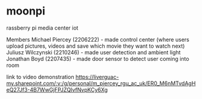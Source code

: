 # moonpi
rassberry pi media center iot

Members
Michael Piercey (2206222) - made control center (where users upload pictures, videos and save which movie they want to watch next)
Juliusz Wilczynski (2210246) - made user detection and ambient light 
Jonathan Boyd (2207435) - made door sensor to detect user coming into room 

link to video demonstration https://liverguac-my.sharepoint.com/:v:/g/personal/m_piercey_rgu_ac_uk/ER0_M6nMTvdAgHeQ27Jf3-4B7WwGjFPJZQIvfNvpKCy6Xg

